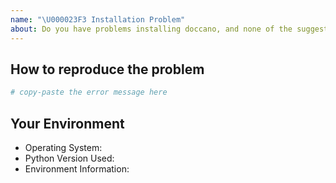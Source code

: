 ```yaml
---
name: "\U000023F3 Installation Problem"
about: Do you have problems installing doccano, and none of the suggestions in the docs and other issues helped?
---
```


<!-- Before submitting an issue, make sure to check the docs and closed issues to see if any of the solutions work for you. Installation problems can often be related to Python environment issues and problems with compilation. -->

## How to reproduce the problem
<!-- Include the details of how the problem occurred. Which option did you choose to install doccano? Did you come across an error? What else did you try? -->

```bash
# copy-paste the error message here
```

## Your Environment
<!-- Include details of your environment.-->
* Operating System:
* Python Version Used:
* Environment Information:
